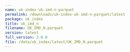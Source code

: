 ```yaml
---
name: uk-index-uk-imd-n-parquet
permalink: /downloads/uk-index-uk-imd-n-parquet/latest
package: uk_index
title: uk_imd_n
filename: UK_IMD_N.parquet
version: latest
full_version: 3.0.0
file: /data/uk_index/latest/UK_IMD_N.parquet
---
```

